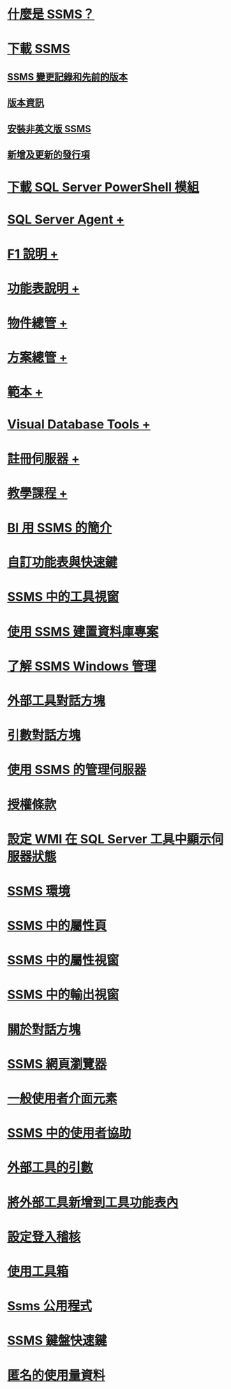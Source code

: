 # [什麼是 SSMS？](sql-server-management-studio-ssms.md)
# [下載 SSMS](download-sql-server-management-studio-ssms.md)
## [SSMS 變更記錄和先前的版本](sql-server-management-studio-changelog-ssms.md)
## [版本資訊](download-sql-server-management-studio-ssms.md#release-notes)
## [安裝非英文版 SSMS](install-other-languages.md)
## [新增及更新的發行項](new-updated-ssms.md)
# [下載 SQL Server PowerShell 模組](download-sql-server-ps-module.md)

# [SQL Server Agent +](../ssms/agent/sql-server-agent.md)
# [F1 說明 +](../ssms/f1-help/f1-help-for-server-connections-sql-server-management-studio.md)
# [功能表說明 +](../ssms/menu-help/sql-server-management-studio-menu-help.md)
# [物件總管 +](../ssms/object/object-explorer.md)
# [方案總管 +](../ssms/solution/solution-explorer.md)
# [範本 +](../ssms/template/template-explorer.md)
# [Visual Database Tools +](../ssms/visual-db-tools/visual-database-tools.md)
# [註冊伺服器 +](../ssms/register-servers/register-servers.md)
# [教學課程 +](../ssms/tutorials/tutorial-sql-server-management-studio.md)

# [BI 用 SSMS 的簡介](introduction-to-sql-server-management-studio-for-business-intelligence.md)
# [自訂功能表與快速鍵](customize-menus-and-shortcut-keys.md)
# [SSMS 中的工具視窗](tool-windows-in-sql-server-management-studio.md)
# [使用 SSMS 建置資料庫專案](build-database-projects-by-using-sql-server-management-studio.md)
# [了解 SSMS Windows 管理](understand-sql-server-management-studio-windows-management.md)
# [外部工具對話方塊](external-tools-dialog-box.md)

# [引數對話方塊](arguments-dialog-box.md)
# [使用 SSMS 的管理伺服器](administer-servers-with-sql-server-management-studio.md)
# [授權條款](sql-server-management-studio-license-terms.md)
# [設定 WMI 在 SQL Server 工具中顯示伺服器狀態](configure-wmi-to-show-server-status-in-sql-server-tools.md)
# [SSMS 環境](the-sql-server-management-studio-environment.md)
# [SSMS 中的屬性頁](property-pages-in-sql-server-management-studio.md)
# [SSMS 中的屬性視窗](properties-window-management-studio.md)
# [SSMS 中的輸出視窗](output-window.md)

# [關於對話方塊](about-dialog-box.md)
# [SSMS 網頁瀏覽器](sql-server-management-studio-web-browser.md)
# [一般使用者介面元素](general-user-interface-elements.md)

# [SSMS 中的使用者協助](user-assistance-in-sql-server-management-studio.md)
# [外部工具的引數](use-of-sql-server-features-and-capabilities-wwi-oltp.md)
# [將外部工具新增到工具功能表內](add-an-external-tool-to-the-tools-menu-sql-server-management-studio.md)
# [設定登入稽核](configure-login-auditing-sql-server-management-studio.md)
# [使用工具箱](use-the-toolbox.md)

# [Ssms 公用程式](ssms-utility.md)  
# [SSMS 鍵盤快速鍵](sql-server-management-studio-keyboard-shortcuts.md)  
# [匿名的使用量資料](sql-server-management-studio-telemetry-ssms.md)
